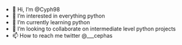 - 👋 Hi, I’m @Cyph98
- 👀 I’m interested in everything python
- 🌱 I’m currently learning python
- 💞️ I’m looking to collaborate on intermediate level python projects
- 📫 How to reach me twitter @___cephas

<!---
Cyph98/Cyph98 is a ✨ special ✨ repository because its `README.md` (this file) appears on your GitHub profile.
You can click the Preview link to take a look at your changes.
--->
